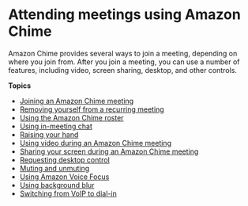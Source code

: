 # Attending meetings using Amazon Chime<a name="chime-attend-meetings"></a>

Amazon Chime provides several ways to join a meeting, depending on where you join from\. After you join a meeting, you can use a number of features, including video, screen sharing, desktop, and other controls\.

**Topics**
+ [Joining an Amazon Chime meeting](join-meetings.md)
+ [Removing yourself from a recurring meeting](remove-recurring.md)
+ [Using the Amazon Chime roster](chime-roster.md)
+ [Using in\-meeting chat](chime-chat.md)
+ [Raising your hand](raise-hand.md)
+ [Using video during an Amazon Chime meeting](use-video.md)
+ [Sharing your screen during an Amazon Chime meeting](screen-share.md)
+ [Requesting desktop control](remote-control.md)
+ [Muting and unmuting](chime-mute.md)
+ [Using Amazon Voice Focus](voice-focus.md)
+ [Using background blur](blur-background.md)
+ [Switching from VoIP to dial\-in](dial-switch.md)